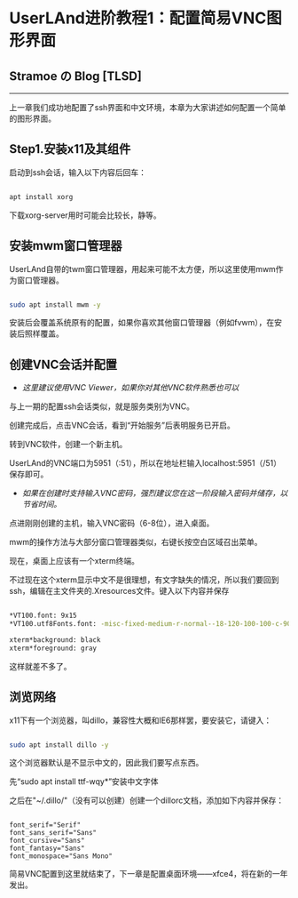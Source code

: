 # UserLAnd进阶教程1：配置简易VNC图形界面  

## Stramoe の Blog [TLSD]  

---
上一章我们成功地配置了ssh界面和中文环境，本章为大家讲述如何配置一个简单的图形界面。  

## Step1.安装x11及其组件

启动到ssh会话，输入以下内容后回车：

~~~bash

apt install xorg

~~~

下载xorg-server用时可能会比较长，静等。

## 安装mwm窗口管理器

UserLAnd自带的twm窗口管理器，用起来可能不太方便，所以这里使用mwm作为窗口管理器。

~~~bash

sudo apt install mwm -y

~~~

安装后会覆盖系统原有的配置，如果你喜欢其他窗口管理器（例如fvwm），在安装后照样覆盖。

## 创建VNC会话并配置

* *这里建议使用VNC Viewer，如果你对其他VNC软件熟悉也可以*

与上一期的配置ssh会话类似，就是服务类别为VNC。

创建完成后，点击VNC会话，看到“开始服务”后表明服务已开启。

转到VNC软件，创建一个新主机。

UserLAnd的VNC端口为5951（:51），所以在地址栏输入localhost:5951（/51）保存即可。

* *如果在创建时支持输入VNC密码，强烈建议您在这一阶段输入密码并储存，以节省时间。*

点进刚刚创建的主机，输入VNC密码（6-8位），进入桌面。

mwm的操作方法与大部分窗口管理器类似，右键长按空白区域召出菜单。

现在，桌面上应该有一个xterm终端。

不过现在这个xterm显示中文不是很理想，有文字缺失的情况，所以我们要回到ssh，编辑在主文件夹的.Xresources文件。键入以下内容并保存

~~~bash

*VT100.font: 9x15
*VT100.utf8Fonts.font: -misc-fixed-medium-r-normal--18-120-100-100-c-90-iso10646-1

xterm*background: black
xterm*foreground: gray

~~~

这样就差不多了。

## 浏览网络

x11下有一个浏览器，叫dillo，兼容性大概和IE6那样罢，要安装它，请键入：

~~~bash

sudo apt install dillo -y

~~~

这个浏览器默认是不显示中文的，因此我们要写点东西。

先“sudo apt install ttf-wqy*”安装中文字体

之后在"~/.dillo/"（没有可以创建）创建一个dillorc文档，添加如下内容并保存：

~~~text

font_serif="Serif"
font_sans_serif="Sans"
font_cursive="Sans"
font_fantasy="Sans"
font_monospace="Sans Mono"

~~~

简易VNC配置到这里就结束了，下一章是配置桌面环境——xfce4，将在新的一年发出。
